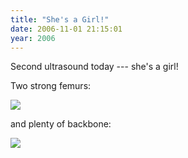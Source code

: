 ```yaml
---
title: "She's a Girl!"
date: 2006-11-01 21:15:01
year: 2006
---
```

Second ultrasound today --- she's a girl!

Two strong femurs:

<img src="http://static.flickr.com/120/286329755_221b427e40_m.jpg" />

and plenty of backbone:

<img src="http://static.flickr.com/114/286329746_e6859efb95_m.jpg" />
